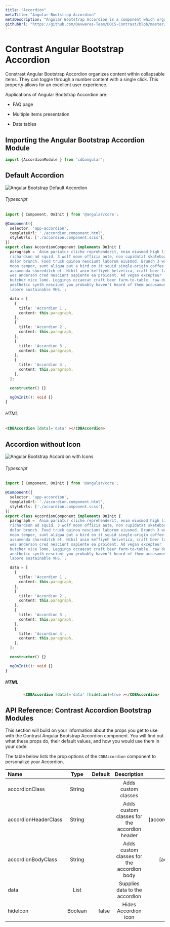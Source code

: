 ```yaml
---
title: "Accordion"
metaTitle: "Angular Bootstrap Accordion"
metaDescription: "Angular Bootstrap Accordion is a component which organizes content within collapsable items, showing only one collapsible item per time"
githubUrl: "https://github.com/Devwares-Team/DOCS-Contrast/blob/master/content/contrast/angular/components/accordion.md"
---
```


# Contrast Angular Bootstrap Accordion

Constrast Angular Bootstrap Accordion organizes content within collapsable items. They can toggle through a number content with a single click. This property allows for an excellent user experience.

Applications of Angular Bootstrap Accordion are:

* FAQ page

* Multiple items presentation

* Data tables

## Importing the Angular Bootstrap Accordion Module

```ts
import {AccordionModule } from 'cdbangular';
```

## Default Accordion

![Angular Bootstrap Default Accordion](https://i.imgur.com/jg2QM8n.gif)

###### Typescript
```ts
import { Component, OnInit } from '@angular/core';

@Component({
  selector: 'app-accordion',
  templateUrl: './accordion.component.html',
  styleUrls: ['./accordion.component.scss'],
})
export class AccordionComponent implements OnInit {
  paragraph = `Anim pariatur cliche reprehenderit, enim eiusmod high life accusamus terry
  richardson ad squid. 3 wolf moon officia aute, non cupidatat skateboard
  dolor brunch. Food truck quinoa nesciunt laborum eiusmod. Brunch 3 wolf
  moon tempor, sunt aliqua put a bird on it squid single-origin coffee nulla
  assumenda shoreditch et. Nihil anim keffiyeh helvetica, craft beer labore
  wes anderson cred nesciunt sapiente ea proident. Ad vegan excepteur
  butcher vice lomo. Leggings occaecat craft beer farm-to-table, raw denim
  aesthetic synth nesciunt you probably haven't heard of them accusamus
  labore sustainable VHS.`;

  data = [
    {
      title: 'Accordion 1',
      content: this.paragraph,
    },
    {
      title: 'Accordion 2',
      content: this.paragraph,
    },
    {
      title: 'Accordion 3',
      content: this.paragraph,
    },
    {
      title: 'Accordion 4',
      content: this.paragraph,
    },
  ];

  constructor() {}

  ngOnInit(): void {}
}

```


###### HTML
```html
<CDBAccordion [data]='data' ></CDBAccordion>
```

## Accordion without Icon

![Angular Bootstrap Accordion with Icons](./images/accordionwithouticon.png)

###### Typescript
```ts
import { Component, OnInit } from '@angular/core';

@Component({
  selector: 'app-accordion',
  templateUrl: './accordion.component.html',
  styleUrls: ['./accordion.component.scss'],
})
export class AccordionComponent implements OnInit {
  paragraph = `Anim pariatur cliche reprehenderit, enim eiusmod high life accusamus terry
  richardson ad squid. 3 wolf moon officia aute, non cupidatat skateboard
  dolor brunch. Food truck quinoa nesciunt laborum eiusmod. Brunch 3 wolf
  moon tempor, sunt aliqua put a bird on it squid single-origin coffee nulla
  assumenda shoreditch et. Nihil anim keffiyeh helvetica, craft beer labore
  wes anderson cred nesciunt sapiente ea proident. Ad vegan excepteur
  butcher vice lomo. Leggings occaecat craft beer farm-to-table, raw denim
  aesthetic synth nesciunt you probably haven't heard of them accusamus
  labore sustainable VHS.`;

  data = [
    {
      title: 'Accordion 1',
      content: this.paragraph,
    },
    {
      title: 'Accordion 2',
      content: this.paragraph,
    },
    {
      title: 'Accordion 3',
      content: this.paragraph,
    },
    {
      title: 'Accordion 4',
      content: this.paragraph,
    },
  ];

  constructor() {}

  ngOnInit(): void {}
}

```


##### HTML
```html
        <CDBAccordion [data]='data' [hideIcon]=true ></CDBAccordion>
```




## API Reference: Contrast Accordion Bootstrap Modules

This section will build on your information about the props you get to use with the Contrast Angular Bootstrap Accordion component. You will find out what these props do, their default values, and how you would use them in your code.

The table below lists the prop options of the `CDBAccordion` component to personalize your Accordion.

| Name            | Type        | Default      |   Description| Example      |
| :------------- | :----------: | -----------: | :----------: | -----------: |
| accordionClass | String       | |Adds custom classes	      |     [accordionClass]="myClass"
| accordionHeaderClass | String |              |Adds custom classes for the accordion header|    [accordionHeaderClass]="myHeaderClass" |
| accordionBodyClass | String   |              |Adds custom classes for the accordion body|      [accordionBodyClass]="myBodyClass" |
| data            | List       |           | Supplies data to the accordion | [data]="data1"
| hideIcon       | Boolean      | false        | Hides Accordion icon |  [hideIcon]=true  |
